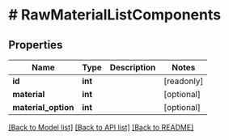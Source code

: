 # # RawMaterialListComponents

## Properties

Name | Type | Description | Notes
------------ | ------------- | ------------- | -------------
**id** | **int** |  | [readonly]
**material** | **int** |  | [optional]
**material_option** | **int** |  | [optional]

[[Back to Model list]](../../README.md#models) [[Back to API list]](../../README.md#endpoints) [[Back to README]](../../README.md)
